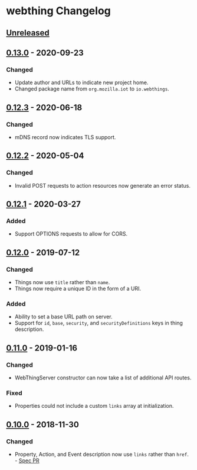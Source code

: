 # webthing Changelog

## [Unreleased]

## [0.13.0] - 2020-09-23
### Changed
- Update author and URLs to indicate new project home.
- Changed package name from `org.mozilla.iot` to `io.webthings`.

## [0.12.3] - 2020-06-18
### Changed
- mDNS record now indicates TLS support.

## [0.12.2] - 2020-05-04
### Changed
- Invalid POST requests to action resources now generate an error status.

## [0.12.1] - 2020-03-27
### Added
- Support OPTIONS requests to allow for CORS.

## [0.12.0] - 2019-07-12
### Changed
- Things now use `title` rather than `name`.
- Things now require a unique ID in the form of a URI.
### Added
- Ability to set a base URL path on server.
- Support for `id`, `base`, `security`, and `securityDefinitions` keys in thing description.

## [0.11.0] - 2019-01-16
### Changed
- WebThingServer constructor can now take a list of additional API routes.
### Fixed
- Properties could not include a custom `links` array at initialization.

## [0.10.0] - 2018-11-30
### Changed
- Property, Action, and Event description now use `links` rather than `href`. - [Spec PR](https://github.com/WebThingsIO/wot/pull/119)

[Unreleased]: https://github.com/WebThingsIO/webthing-java/compare/v0.13.0...HEAD
[0.13.0]: https://github.com/WebThingsIO/webthing-java/compare/v0.12.3...v0.13.0
[0.12.3]: https://github.com/WebThingsIO/webthing-java/compare/v0.12.2...v0.12.3
[0.12.2]: https://github.com/WebThingsIO/webthing-java/compare/v0.12.1...v0.12.2
[0.12.1]: https://github.com/WebThingsIO/webthing-java/compare/v0.12.0...v0.12.1
[0.12.0]: https://github.com/WebThingsIO/webthing-java/compare/v0.11.0...v0.12.0
[0.11.0]: https://github.com/WebThingsIO/webthing-java/compare/v0.10.0...v0.11.0
[0.10.0]: https://github.com/WebThingsIO/webthing-java/compare/v0.9.1...v0.10.0
